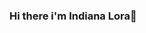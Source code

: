 ### Hi there i'm Indiana Lora🐨

<!--
**IndianaLora/IndianaLora** is a ✨ _special_ ✨ repository because its `README.md` (this file) appears on your GitHub profile.

Here are some ideas to get you started:

- 🔭 I’m currently working on beinng a Developer Junior...
- 🌱 I’m currently learning  React/React-native...
- 👯 I speak spanish , english and currently learning french😍...
- ⚡ Fun fact: Smiling it's a daily habbit dont forget to laugh when you smile 😁😊😉...
-->
